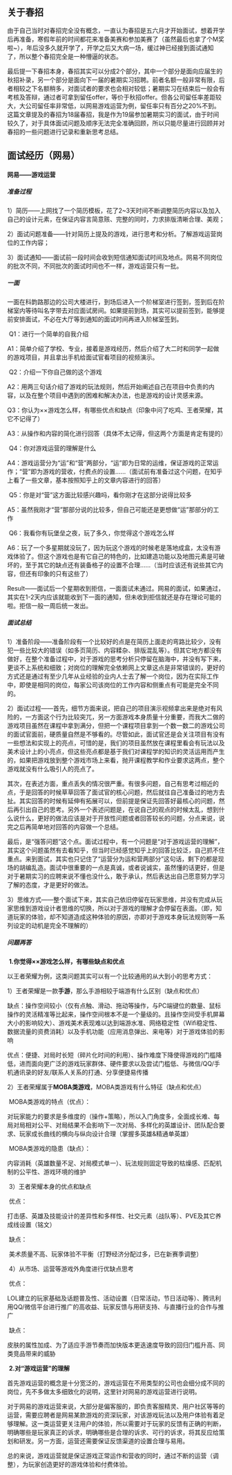 ## 关于春招

​	由于自己当时对春招完全没有概念，一直认为春招是五六月才开始面试，想着开学后再准备，寒假年前的时间都花来准备美赛和参加美赛了（虽然最后也拿了个M奖啦~），年后没多久就开学了，开学之后又大病一场，缓过神已经接到面试通知了，所以整个春招完全是一种懵逼的状态。

​	最后提一下春招本身，春招其实可以分成2个部分，其中一个部分是面向应届生的秋招补录，另一个部分是面向下一届的暑期实习招聘。前者名额一般非常有限，后者相较之下名额稍多，对面试者的要求也会相对较低；暑期实习在结束后一般会有考核及答辩，通过者可拿到留任offer，等价于秋招offer。但各公司留任率差距较大，大公司留任率非常低，以网易游戏运营为例，留任率只有百分之20%不到。这篇文章提及的春招为18届春招，我是作为19届参加暑期实习的面试，由于时间较久了，对于具体面试问题及顺序无法完全准确回顾，所以只能尽量进行回顾并对春招的一些问题进行记录和重新思考总结。



## 面试经历（网易）

#### 网易——游戏运营

##### 	准备过程

​	1）简历——上网找了一个简历模板，花了2~3天时间不断调整简历内容以及加入自己的设计元素，在保证内容言简意赅、完整的同时，力求排版清晰合理、美观；

​	2）面试问题准备——针对简历上提及的游戏，进行思考和分析。了解游戏运营岗位的工作内容；

​	3）面试通知——面试前一段时间会收到短信通知面试时间及地点。网易不同岗位的批次不同，不同批次的面试时间也不一样，游戏运营只有一批。



##### 	一面

​	一面在科韵路那边的公司大楼进行，到场后进入一个阶梯室进行签到，签到后在阶梯室内等待叫名字带去对应面试房间。如果提前到场，其实可以提前签到，能够提前安排面试，不必在大厅等到通知的面试时间再进入阶梯室签到。



​	Q1：进行一个简单的自我介绍

​	A1：简单介绍了学校、专业，接着是游戏经历，然后介绍了大二时和同学一起做的游戏项目，并且拿出手机给面试官看项目的视频演示。



​	Q2：介绍一下你自己做的这个游戏

​	A2：用两三句话介绍了游戏的玩法规则，然后开始阐述自己在项目中负责的内容，以及在整个项目中遇到的困难和解决办法，也是游戏的设计灵感来源。



​	Q3：你认为××游戏怎么样，有哪些优点和缺点（印象中问了吃鸡、王者荣耀，其它不记得了）

​	A3：从操作和内容的简化进行回答（具体不太记得，但这两个方面是肯定有提的）



​	Q4：你对游戏运营的理解是什么

​	A4：游戏运营分为“运”和“营”两部分，“运”即为日常的运维，保证游戏的正常运作；“营”即为游戏的营收，付费点的设置……（面试前有准备过这个问题，在知乎上看了一些文章，基本按照知乎上的文章内容进行的回答）



​	Q5：你是对“营”这方面比较感兴趣吗，看你刚才在这部分说得比较多

​	A5：虽然我刚才“营”那部分说的比较多，但自己可能还是更想做“运”那部分的工作



​	Q6：我看你有玩堡垒之夜，玩了多久，你觉得这个游戏怎么样

​	A6：玩了一个多星期就没玩了，因为玩这个游戏的时候老是落地成盒，太没有游戏体验了。但这个游戏也是有它自己的特色的，比如建造功能以及地图元素是可破坏的，至于其它的缺点还有装备格子的设置不合理……（当时应该还有说些其它内容，但还有印象的只有这些了）



​	Result——面试后一个星期收到拒信，一面面试未通过。网易的面试，如果通过，其实在1-2天内应该就能收到下一面的通知，但未收到拒信就还是存在理论可能的啦。拒信一般一周后统一发出。



##### 	面试总结

​	1）准备阶段——准备阶段有一个比较好的点是在简历上面走的弯路比较少，没有犯一些比较大的错误（如多页简历、内容糅杂、排版混乱等）。但其它地方都没有做好，在整个准备过程中，对于游戏的思考分析只停留在脑海中，并没有写下来，更谈不上系统和细致；对岗位的理解完全依赖网上文章这点是非常错误的，更好的方式还是通过有至少几年从业经验的业内人士去了解一个岗位，因为在实际工作中，即使是相同的岗位，每家公司该岗位的工作内容和侧重点有可能是完全不同的。

​	2）面试过程——首先，细节方面来说，把自己的项目演示视频拿出来是绝对有风险的，一方面这个行为比较突兀，另一方面游戏本身质量十分重要，而我大二做的游戏项目虽然在课程中拿到满分，但把一个课程项目拿到一个数一数二的游戏公司的面试官面前，硬质量自然是不够看的。尽管如此，面试官还是会关注项目有没有一些想法和实现上的亮点，可惜的是，我们的项目虽然放在课程里看会有玩法以及美术设计上的小亮点，但这些亮点都是基于我们对课程学的知识的灵活运用而产生的，如果把游戏放到整个游戏市场上来看，抛开课程教学和作业要求这两点，整个游戏就没有什么吸引人的亮点了。

​	      其次，在表述方面，重点丢失的情况很严重。有很多问题，自己有思考过相近的点，于是回答的时候草草回答了面试官的核心问题，然后就往自己准备过的地方去扯。其实回答的时候有延伸有拓展可以，但前提是保证先回答好最核心的问题，然后再引出自己的思考。另外一个表述问题是，在说自己的观点的时候太乱，想到什么说什么，更好的做法应该是对于开放性问题或者回答较长的问题，分点来说，说完之后再简单地对回答的内容做一个总结。

​	     最后，是“强答问题”这个点。面试过程中，有一个问题是“对于游戏运营的理解”，其实这个问题虽然有去看知乎，但当时已经感觉知乎上的回答比较泛，自己抓不住重点。来到面试，其实也只记住了“运营分为运和营两部分”这句话，剩下的都是现场的胡编乱造。面试中很重要的一点是真诚，或者说诚实，虽然懂的话更好，但是对于暑期实习的应聘来说不懂也没什么，敢于承认，然后表达出自己愿意努力学习了解的态度，才是更好的做法。

​	3）思维方式——整个面试下来，其实自己依旧停留在玩家思维，并没有完成从玩家思维到游戏设计者思维的切换，所以对于游戏的理解才会停留在表面。（即，知道玩家的体验，却不知道造成这种体验的原因，亦即对于游戏本身玩法规则等一系列设定的动机是完全不理解的）



##### 	问题再答

​	**1.你觉得××游戏怎么样，有哪些缺点和优点**

​	以王者荣耀为例，这类问题其实可以有一个比较通用的从大到小的思考方式：

​	1）王者荣耀是一款**手游**，那么手游相较于端游有什么区别（缺点和优点）

​		缺点：操作空间较小（仅有点触、滑动、拖动等操作，与PC端键位的数量、鼠标操作的灵活精准等比起来，操作空间根本不是一个量级的。且操作空间受手机屏幕大小的影响较大）、游戏美术表现难以达到端游水准、网络稳定性（Wifi稳定性、数据流量的资费消耗）以及手机功能（应用消息弹出、来电等）对于游戏体验的影响

​		优点：便捷、对局时长短（碎片化时间的利用）、操作难度下降使得游戏的门槛降低，进而面向更广泛的游戏玩家群体、硬件要求以及尝试门槛低、与微信/QQ/手机通讯录的好友/联系人关系的打通、分享便捷易传播

​	2）王者荣耀属于**MOBA类游戏**，MOBA类游戏有什么特征（缺点和优点）

​		MOBA类游戏的特点（优点）：

​		对玩家能力的要求是多维度的（操作+策略），所以入门角度多，全面成长难、每局对局相对公平、对局结果不会影响下一次对局、多样化的英雄设计、团队配合要求、玩家成长曲线的横向与纵向设计合理（掌握多英雄&精通单英雄）

​		MOBA类游戏的隐患（缺点）：

​		内容消耗（英雄数量不足、对局模式单一）、玩法规则固定导致的枯燥感、匹配机制的公平性、游戏环境的维护

​	3）王者荣耀本身的优点和缺点

​		优点：

​		打击感、英雄及技能设计的差异性和多样性、社交元素（战队等）、PVE及其它养成线设置（铭文）

​		缺点：

​		美术质量不高、玩家体验不平衡（打野经济分配过多，已在新赛季调整）

​	4）从市场、运营等游戏外角度进行优缺点思考

​		优点：

​		LOL建立的玩家基础及话题普及性、活动设置（日常活动，节日活动等）、腾讯利用QQ/微信平台进行推广的高收益、玩家反馈与用研支持、与直播行业的合作与推广

​		缺点：

​		皮肤的属性加成、为了适应手游节奏而加快版本更迭速度导致的回归门槛升高、同类竞品带来的威胁



​	**2.对“游戏运营”的理解**

​		首先游戏运营的概念是十分宽泛的，游戏运营在不用类型的公司也会细分成不同的岗位，先不多做太多细致化的说明，这里针对网易的游戏运营进行说明。

​		对于网易的游戏运营来说，大部分是偏客服的，即负责客服精灵、用户社区等等的运营，需要应聘者是网易某款游戏的资深玩家，对该游戏玩法以及用户体验有着足够理解。这一类运营更关注用户的体验，所以需要对于玩家的反馈有正确的判断，明确哪些是玩家真正的诉求，明确哪些是合理的诉求、可行的诉求，将其反应给策划和研发。另一方面，运营还需要保证反馈渠道的设置合理与易用。

​		总的来说，游戏运营就是保证游戏正常运作和营收的同时，通过不断的运营（调整），为玩家创造更好的游戏体验和付费体验。